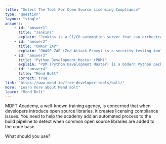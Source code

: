 ```yaml
---
title: "Select The Tool For Open Source Licensing Compliance"
type: "question"
layout: "single"
answers:
    - id: "answer1"
      title: "Jenkins"
      explain: "Jenkins is a CI/CD automation server that can orchestrate builds and deployments, but it doesn't provide built-in functionality for detecting open source libraries or licensing compliance issues."
    - id: "answer2"
      title: "OWASP ZAP"
      explain: "OWASP ZAP (Zed Attack Proxy) is a security testing tool focused on finding vulnerabilities in web applications, not on detecting open source libraries or licensing compliance issues."
    - id: "answer3"
      title: "Python Development Master (PDM)"
      explain: "PDM (Python Development Master) is a modern Python package manager. It helps manage dependencies but doesn't focus on detecting licensing compliance issues across multiple types of open source libraries."
    - id: "answer4"
      title: "Mend Bolt"
      correct: true
link: "https://www.mend.io/free-developer-tools/bolt/"
more: "Learn more about Mend Bolt"
learn: "Mend Bolt"
---
```


MDFT Academy, a well-known training agency, is concerned that when developers introduce open source libraries, it creates licensing compliance issues. You need to help the academy add an automated process to the build pipeline to detect when common open source libraries are added to the code base.

What should you use?
